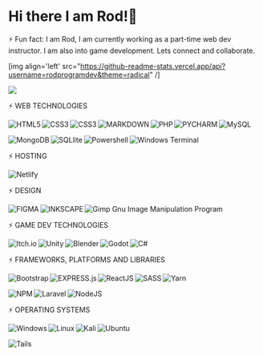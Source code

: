 # Hi there I am Rod!👋

⚡ Fun fact: I am Rod, I am currently working as a part-time web dev instructor. I am also into game development. Lets connect and collaborate. 

[img align='left' src="https://github-readme-stats.vercel.app/api?username=rodprogramdev&theme=radical" /]

<img src="https://github-readme-stats.vercel.app/api/top-langs/?username=rodprogramdev" />


⚡ WEB TECHNOLOGIES 


<img align="left" alt="HTML5" src="https://img.shields.io/badge/html5-%23E34F26.svg?style=for-the-badge&logo=html5&logoColor=white" />

<img align="left" alt="CSS3" src="https://img.shields.io/badge/css3-%231572B6.svg?style=for-the-badge&logo=css3&logoColor=white" />

<img align="left" alt="CSS3" src="https://img.shields.io/badge/javascript-%23323330.svg?style=for-the-badge&logo=javascript&logoColor=%23F7DF1E" />

<img align="left" alt="MARKDOWN" src="https://img.shields.io/badge/markdown-%23000000.svg?style=for-the-badge&logo=markdown&logoColor=white" />

<img align="left" alt="PHP" src="https://img.shields.io/badge/php-%23777BB4.svg?style=for-the-badge&logo=php&logoColor=white" />


<img align="left" alt="PYCHARM" src="https://img.shields.io/badge/pycharm-143?style=for-the-badge&logo=pycharm&logoColor=black&color=black&labelColor=green" />


![MySQL](https://img.shields.io/badge/mysql-%2300f.svg?style=for-the-badge&logo=mysql&logoColor=white)


<img align="left" alt="MongoDB" src="https://img.shields.io/badge/MongoDB-%234ea94b.svg?style=for-the-badge&logo=mongodb&logoColor=white" />

<img align="left" alt="SQLlite" src="https://img.shields.io/badge/sqlite-%2307405e.svg?style=for-the-badge&logo=sqlite&logoColor=white" />

<img align="left" alt="Powershell" src="https://img.shields.io/badge/PowerShell-%235391FE.svg?style=for-the-badge&logo=powershell&logoColor=white" />


![Windows Terminal](https://img.shields.io/badge/Windows%20Terminal-%234D4D4D.svg?style=for-the-badge&logo=windows-terminal&logoColor=white) 


⚡ HOSTING

![Netlify](https://img.shields.io/badge/netlify-%23000000.svg?style=for-the-badge&logo=netlify&logoColor=#00C7B7)


⚡ DESIGN

<img align="left" alt="FIGMA" src="https://img.shields.io/badge/figma-%23F24E1E.svg?style=for-the-badge&logo=figma&logoColor=white" />

<img align="left" alt="INKSCAPE" src="https://img.shields.io/badge/Inkscape-e0e0e0?style=for-the-badge&logo=inkscape&logoColor=080A13" />


![Gimp Gnu Image Manipulation Program](https://img.shields.io/badge/Gimp-657D8B?style=for-the-badge&logo=gimp&logoColor=FFFFFF)


⚡ GAME DEV TECHNOLOGIES

<img align="left" alt="Itch.io" src="https://img.shields.io/badge/Itch-%23FF0B34.svg?style=for-the-badge&logo=Itch.io&logoColor=white" />

<img align="left" alt="Unity" src="https://img.shields.io/badge/unity-%23000000.svg?style=for-the-badge&logo=unity&logoColor=white" />

<img align="left" alt="Blender" src="https://img.shields.io/badge/blender-%23F5792A.svg?style=for-the-badge&logo=blender&logoColor=white" />

<img align="left" alt="Godot" src="https://img.shields.io/badge/GODOT-%23FFFFFF.svg?style=for-the-badge&logo=godot-engine" />

![C#](https://img.shields.io/badge/c%23-%23239120.svg?style=for-the-badge&logo=c-sharp&logoColor=white)

⚡ FRAMEWORKS, PLATFORMS AND LIBRARIES


<img align="left" alt="Bootstrap" src="https://img.shields.io/badge/bootstrap-%23563D7C.svg?style=for-the-badge&logo=bootstrap&logoColor=white" />

<img align="left" alt="EXPRESS.js" src="https://img.shields.io/badge/express.js-%23404d59.svg?style=for-the-badge&logo=express&logoColor=%2361DAFB" />

<img align="left" alt="ReactJS" src="https://img.shields.io/badge/react-%2320232a.svg?style=for-the-badge&logo=react&logoColor=%2361DAFB" />

<img align="left" alt="SASS" src="https://img.shields.io/badge/SASS-hotpink.svg?style=for-the-badge&logo=SASS&logoColor=white" />

![Yarn](https://img.shields.io/badge/yarn-%232C8EBB.svg?style=for-the-badge&logo=yarn&logoColor=white)

<img align="left" alt="NPM" src="https://img.shields.io/badge/NPM-%23000000.svg?style=for-the-badge&logo=npm&logoColor=white" />

<img align="left" alt="Laravel" src="https://img.shields.io/badge/laravel-%23FF2D20.svg?style=for-the-badge&logo=laravel&logoColor=white" />


![NodeJS](https://img.shields.io/badge/node.js-6DA55F?style=for-the-badge&logo=node.js&logoColor=white)


⚡ OPERATING SYSTEMS

<img align="left" alt="Windows" src="https://img.shields.io/badge/Windows-0078D6?style=for-the-badge&logo=windows&logoColor=white" />

<img align="left" alt="Linux" src="https://img.shields.io/badge/Linux-FCC624?style=for-the-badge&logo=linux&logoColor=black" />

<img align="left" alt="Kali" src="https://img.shields.io/badge/Kali-268BEE?style=for-the-badge&logo=kalilinux&logoColor=white" />

![Ubuntu](https://img.shields.io/badge/Ubuntu-E95420?style=for-the-badge&logo=ubuntu&logoColor=white)

![Tails](https://img.shields.io/badge/Tails%20-56347C?&style=for-the-badge&logo=tails&logoColor=white)


<!--

<img align="left" alt="" src="" />
[![Top Langs](https://github-readme-stats.vercel.app/api/top-langs/?username=rodprogramdev)](https://github.com/rodprogramdev/github-readme-stats)
**rodprogramdev/rodprogramdev** is a ✨ _special_ ✨ repository because its `README.md` (this file) appears on your GitHub profile.
Here are some ideas to get you started:

- 🔭 I’m currently working on ...
- 🌱 I’m currently learning ...
- 👯 I’m looking to collaborate on ...
- 🤔 I’m looking for help with ...
- 💬 Ask me about ...
- 📫 How to reach me: ...
- 😄 Pronouns: ...
- ⚡ Fun fact: ...
![Anurag's GitHub stats](https://github-readme-stats.vercel.app/api?username=rodprogramdev&theme=radical)

![Bootstrap](https://img.shields.io/badge/bootstrap-%23563D7C.svg?style=for-the-badge&logo=bootstrap&logoColor=white)

![Express.js](https://img.shields.io/badge/express.js-%23404d59.svg?style=for-the-badge&logo=express&logoColor=%2361DAFB)

![React](https://img.shields.io/badge/react-%2320232a.svg?style=for-the-badge&logo=react&logoColor=%2361DAFB)

![SASS](https://img.shields.io/badge/SASS-hotpink.svg?style=for-the-badge&logo=SASS&logoColor=white)

![Yarn](https://img.shields.io/badge/yarn-%232C8EBB.svg?style=for-the-badge&logo=yarn&logoColor=white)

![MySQL](https://img.shields.io/badge/mysql-%2300f.svg?style=for-the-badge&logo=mysql&logoColor=white)

![MongoDB](https://img.shields.io/badge/MongoDB-%234ea94b.svg?style=for-the-badge&logo=mongodb&logoColor=white)

![SQLite](https://img.shields.io/badge/sqlite-%2307405e.svg?style=for-the-badge&logo=sqlite&logoColor=white)

![Figma](https://img.shields.io/badge/figma-%23F24E1E.svg?style=for-the-badge&logo=figma&logoColor=white)


![PyCharm](https://img.shields.io/badge/pycharm-143?style=for-the-badge&logo=pycharm&logoColor=black&color=black&labelColor=green)

![PowerShell](https://img.shields.io/badge/PowerShell-%235391FE.svg?style=for-the-badge&logo=powershell&logoColor=white)

![Windows Terminal](https://img.shields.io/badge/Windows%20Terminalt-%234D4D4D.svg?style=for-the-badge&logo=windows-terminal&logoColor=white)



-->
